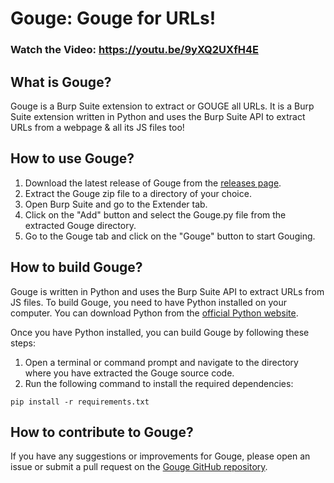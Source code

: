 # Gouge: Gouge for URLs!

### Watch the Video: https://youtu.be/9yXQ2UXfH4E

## What is Gouge?

Gouge is a Burp Suite extension to extract or GOUGE all URLs. It is a Burp Suite extension written in Python and uses the Burp Suite API to extract URLs from a webpage & all its JS files too!

## How to use Gouge?

1. Download the latest release of Gouge from the [releases page](https://github.com/mqst/gouge).
2. Extract the Gouge zip file to a directory of your choice.
3. Open Burp Suite and go to the Extender tab.
4. Click on the "Add" button and select the Gouge.py file from the extracted Gouge directory.
5. Go to the Gouge tab and click on the "Gouge" button to start Gouging.

## How to build Gouge?

Gouge is written in Python and uses the Burp Suite API to extract URLs from JS files. To build Gouge, you need to have Python installed on your computer. You can download Python from the [official Python website](https://www.python.org/downloads/).

Once you have Python installed, you can build Gouge by following these steps:

1. Open a terminal or command prompt and navigate to the directory where you have extracted the Gouge source code.
2. Run the following command to install the required dependencies:

```
pip install -r requirements.txt
```
## How to contribute to Gouge?

If you have any suggestions or improvements for Gouge, please open an issue or submit a pull request on the [Gouge GitHub repository](https://github.com/mqst/gouge).
